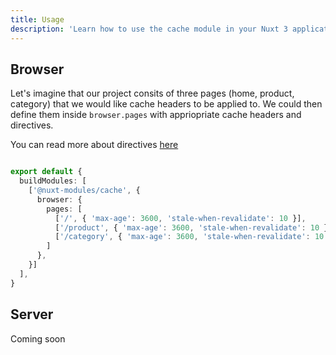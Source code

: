```yaml
---
title: Usage
description: 'Learn how to use the cache module in your Nuxt 3 application.'
---
```


## Browser

Let's imagine that our project consits of three pages (home, product, category) that we would like cache headers to be applied to. We could then define them inside `browser.pages` with appriopriate cache headers and directives.

You can read more about directives [here](https://developer.mozilla.org/en-US/docs/Web/HTTP/Headers/Cache-Control#directives)

```ts

export default {
  buildModules: [
    ['@nuxt-modules/cache', {
      browser: {
        pages: [
          ['/', { 'max-age': 3600, 'stale-when-revalidate': 10 }],
          ['/product', { 'max-age': 3600, 'stale-when-revalidate': 10 }],
          ['/category', { 'max-age': 3600, 'stale-when-revalidate': 10 }]
        ]
      },
    }]
  ],
}

```

## Server

Coming soon
